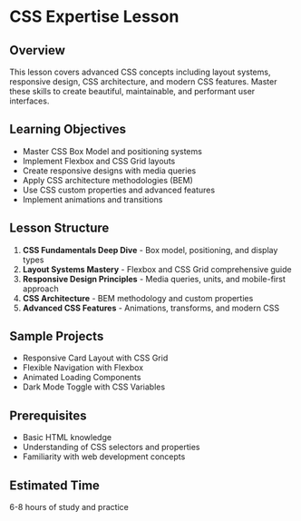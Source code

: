 # CSS Expertise Lesson

## Overview
This lesson covers advanced CSS concepts including layout systems, responsive design, CSS architecture, and modern CSS features. Master these skills to create beautiful, maintainable, and performant user interfaces.

## Learning Objectives
- Master CSS Box Model and positioning systems
- Implement Flexbox and CSS Grid layouts
- Create responsive designs with media queries
- Apply CSS architecture methodologies (BEM)
- Use CSS custom properties and advanced features
- Implement animations and transitions

## Lesson Structure
1. **CSS Fundamentals Deep Dive** - Box model, positioning, and display types
2. **Layout Systems Mastery** - Flexbox and CSS Grid comprehensive guide
3. **Responsive Design Principles** - Media queries, units, and mobile-first approach
4. **CSS Architecture** - BEM methodology and custom properties
5. **Advanced CSS Features** - Animations, transforms, and modern CSS

## Sample Projects
- Responsive Card Layout with CSS Grid
- Flexible Navigation with Flexbox
- Animated Loading Components
- Dark Mode Toggle with CSS Variables

## Prerequisites
- Basic HTML knowledge
- Understanding of CSS selectors and properties
- Familiarity with web development concepts

## Estimated Time
6-8 hours of study and practice
